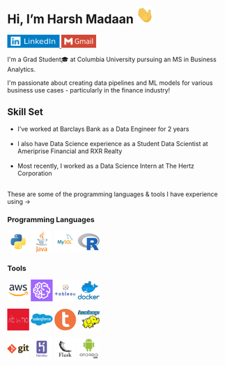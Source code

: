 # Hi, I’m Harsh Madaan <img src="https://raw.githubusercontent.com/ABSphreak/ABSphreak/master/gifs/Hi.gif" width="40" height="40">

<p><a href="https://www.linkedin.com/in/harshmadaan97/" target="_blank">
<img src="https://github.com/harsh-madaan/harsh-madaan/blob/main/images/linkedin_logo.svg" width="120" height="30">
<a href="mailto:harshmadaan1997@gmail.com">
<img src="https://github.com/harsh-madaan/harsh-madaan/blob/main/images/gmail_logo.svg" width="80" height="30">
</a></p>

I'm a Grad Student🎓 at Columbia University pursuing an MS in Business Analytics. 

I'm passionate about creating data pipelines and ML models for various business use cases - particularly in the finance industry!  

## Skill Set
<ul>
  <li>I've worked at Barclays Bank as a Data Engineer for 2 years</li><br>
  
  <li>I also have Data Science experience as a Student Data Scientist at Ameriprise Financial and RXR Realty</li><br>
  
 <li> Most recently, I worked as a Data Science Intern at The Hertz Corporation</li><br>
</ul>
  These are some of the programming languages & tools I have experience using -> <br>
  
  ### Programming Languages
  
  <p>
  <kbd><img src="https://raw.githubusercontent.com/github/explore/master/topics/python/python.png" width="50" height="50" title = "Python"></kbd>
  <kbd><img src="https://raw.githubusercontent.com/github/explore/master/topics/java/java.png" width="50" height="50" title = "Java"></kbd>
  <kbd><img src="https://github.com/harsh-madaan/harsh-madaan/blob/main/images/mysql_logo.png" width="50" height="50" title = "SQL"></kbd>
  <kbd><img src="https://raw.githubusercontent.com/github/explore/master/topics/r/r.png" width="50" height="50" title = "R"></kbd>
  </p>
  
   ### Tools
  
  <p>
  <kbd><img src="https://raw.githubusercontent.com/github/explore/master/topics/aws/aws.png" width="50" height="50" title = "AWS"></kbd>
  <kbd><img src="https://github.com/harsh-madaan/harsh-madaan/blob/main/images/sagemaker_logo.png" width="50" height="50" title = "AWS SageMaker"></kbd>
  <kbd><img src="https://github.com/harsh-madaan/harsh-madaan/blob/main/images/tableau_logo.png" width="50" height="50" title = "Tableau"></kbd>
  <kbd><img src="https://raw.githubusercontent.com/github/explore/master/topics/docker/docker.png" width="50" height="50" title = "Docker"></kbd>
  </p>
  <p>
  <kbd><img src="https://github.com/harsh-madaan/harsh-madaan/blob/main/images/abinitio_logo.png" width="50" height="50" title = "Git"></kbd>
  <kbd><img src="https://github.com/harsh-madaan/harsh-madaan/blob/main/images/salesforce_logo.png" width="50" height="50" title = "Salesforce"></kbd>
  <kbd><img src="https://github.com/harsh-madaan/harsh-madaan/blob/main/images/teradata_logo.png" width="50" height="50" title = "Teradata"></kbd>
  <kbd><img src="https://github.com/harsh-madaan/harsh-madaan/blob/main/images/hadoop_logo.png" width="50" height="50" title = "Hadoop"></kbd>
  </p>
  <p>
  <kbd><img src="https://raw.githubusercontent.com/github/explore/master/topics/git/git.png" width="50" height="50" title = "Git"></kbd>
  <kbd><img src="https://github.com/harsh-madaan/harsh-madaan/blob/main/images/heroku_logo.png" width="50" height="50" title = "Heroku"></kbd>
  <kbd><img src="https://github.com/harsh-madaan/harsh-madaan/blob/main/images/flask_logo.png" width="50" height="50" title = "Flask"></kbd>
  <kbd><img src="https://github.com/harsh-madaan/harsh-madaan/blob/main/images/android_sdk_logo.png" width="50" height="50" title = "Android SDK"></kbd>
  </p>
  
  
  
<!---
harsh-madaan/harsh-madaan is a ✨ special ✨ repository because its `README.md` (this file) appears on your GitHub profile.
You can click the Preview link to take a look at your changes.
--->

